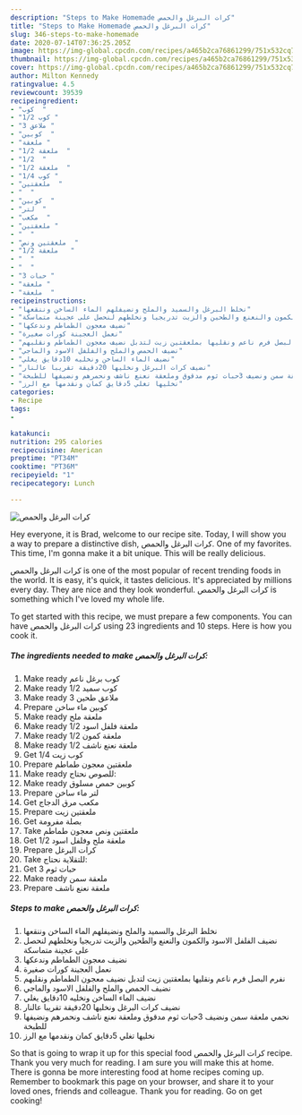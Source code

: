 ```yaml
---
description: "Steps to Make Homemade كرات البرغل والحمص"
title: "Steps to Make Homemade كرات البرغل والحمص"
slug: 346-steps-to-make-homemade
date: 2020-07-14T07:36:25.205Z
image: https://img-global.cpcdn.com/recipes/a465b2ca76861299/751x532cq70/الصورة-الرئيسية-لوصفةكرات-البرغل-والحمص.jpg
thumbnail: https://img-global.cpcdn.com/recipes/a465b2ca76861299/751x532cq70/الصورة-الرئيسية-لوصفةكرات-البرغل-والحمص.jpg
cover: https://img-global.cpcdn.com/recipes/a465b2ca76861299/751x532cq70/الصورة-الرئيسية-لوصفةكرات-البرغل-والحمص.jpg
author: Milton Kennedy
ratingvalue: 4.5
reviewcount: 39539
recipeingredient:
- "كوب  "
- "1/2 كوب "
- "3 ملاعق "
- "كوبين  "
- "ملعقة "
- "1/2 ملعقة  "
- "1/2  "
- "1/2 ملعقة  "
- "1/4 كوب "
- "ملعقتين  "
- "  "
- "كوبين  "
- "لتر  "
- "مكعب  "
- "ملعقتين "
- "  "
- "ملعقتين ونص  "
- "1/2 ملعقة   "
- "  "
- "  "
- "3 حبات "
- "ملعقة "
- "ملعقة  "
recipeinstructions:
- "نخلط البرغل والسميد والملح ونضيفلهم الماء الساخن وننقعها"
- "نضيف الفلفل الاسود والكمون والنعنع والطحين والزيت تدريجيا ونخلطهم لنحصل على عجينة متماسكة"
- "نضيف معجون الطماطم وندعكها"
- "نعمل العجينة كورات صغيرة"
- "نفرم البصل فرم ناعم ونقليها بملعقتين زيت لتدبل نضيف معجون الطماطم ونقلبهم"
- "نضيف الحمص والملح والفلفل الاسود والماجي"
- "نضيف الماء الساخن ونخليه 10دقايق يغلي"
- "نضيف كرات البرغل ونخليها 20دقيقة تقريبا عالنار"
- "نحمي ملعقة سمن ونضيف 3حبات ثوم مدقوق وملعقة نعنع ناشف ونحمرهم ونضيفها للطبخة"
- "نخليها تغلي 5دقايق كمان ونقدمها مع الرز"
categories:
- Recipe
tags:
- 

katakunci:  
nutrition: 295 calories
recipecuisine: American
preptime: "PT34M"
cooktime: "PT36M"
recipeyield: "1"
recipecategory: Lunch

---
```



![كرات البرغل والحمص](https://img-global.cpcdn.com/recipes/a465b2ca76861299/751x532cq70/الصورة-الرئيسية-لوصفةكرات-البرغل-والحمص.jpg)

Hey everyone, it is Brad, welcome to our recipe site. Today, I will show you a way to prepare a distinctive dish, كرات البرغل والحمص. One of my favorites. This time, I'm gonna make it a bit unique. This will be really delicious.

كرات البرغل والحمص is one of the most popular of recent trending foods in the world. It is easy, it's quick, it tastes delicious. It's appreciated by millions every day. They are nice and they look wonderful. كرات البرغل والحمص is something which I've loved my whole life.




To get started with this recipe, we must prepare a few components. You can have كرات البرغل والحمص using 23 ingredients and 10 steps. Here is how you cook it.

<!--inarticleads1-->

##### The ingredients needed to make كرات البرغل والحمص:

1. Make ready كوب برغل ناعم
1. Make ready 1/2 كوب سميد
1. Make ready 3 ملاعق طحين
1. Prepare كوبين ماء ساخن
1. Make ready ملعقة ملح
1. Make ready 1/2 ملعقة فلفل اسود
1. Make ready 1/2 ملعقة كمون
1. Make ready 1/2 ملعقة نعنع ناشف
1. Get 1/4 كوب زيت
1. Prepare ملعقتين معجون طماطم
1. Make ready  للصوص نحتاج:
1. Make ready كوبين حمص مسلوق
1. Prepare لتر ماء ساخن
1. Get مكعب مرق الدجاج
1. Prepare ملعقتين زيت
1. Get  بصلة مفرومة
1. Take ملعقتين ونص معجون طماطم
1. Get 1/2 ملعقة ملح وفلفل اسود
1. Prepare  كرات البرغل
1. Take  للتقلاية نحتاج:
1. Get 3 حبات ثوم
1. Make ready ملعقة سمن
1. Prepare ملعقة نعنع ناشف




<!--inarticleads2-->

##### Steps to make كرات البرغل والحمص:

1. نخلط البرغل والسميد والملح ونضيفلهم الماء الساخن وننقعها
1. نضيف الفلفل الاسود والكمون والنعنع والطحين والزيت تدريجيا ونخلطهم لنحصل على عجينة متماسكة
1. نضيف معجون الطماطم وندعكها
1. نعمل العجينة كورات صغيرة
1. نفرم البصل فرم ناعم ونقليها بملعقتين زيت لتدبل نضيف معجون الطماطم ونقلبهم
1. نضيف الحمص والملح والفلفل الاسود والماجي
1. نضيف الماء الساخن ونخليه 10دقايق يغلي
1. نضيف كرات البرغل ونخليها 20دقيقة تقريبا عالنار
1. نحمي ملعقة سمن ونضيف 3حبات ثوم مدقوق وملعقة نعنع ناشف ونحمرهم ونضيفها للطبخة
1. نخليها تغلي 5دقايق كمان ونقدمها مع الرز




So that is going to wrap it up for this special food كرات البرغل والحمص recipe. Thank you very much for reading. I am sure you will make this at home. There is gonna be more interesting food at home recipes coming up. Remember to bookmark this page on your browser, and share it to your loved ones, friends and colleague. Thank you for reading. Go on get cooking!
